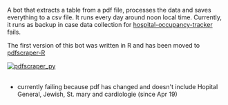 A bot that extracts a table from a pdf file, processes the data and saves everything to a csv file. It runs every day around noon local time. Currently, it runs as backup in case data collection for <a href = "https://github.com/jlomako/hospital-occupancy-tracker">hospital-occupancy-tracker</a>
fails.
<p>
The first version of this bot was written in R and has been moved to <a href = "https://github.com/jlomako/pdfscraper-R">pdfscraper-R</a>

<br>

[![pdfscraper_py](https://github.com/jlomako/pdfscraper/actions/workflows/pdfscraper_py.yml/badge.svg)](https://github.com/jlomako/pdfscraper/actions/workflows/pdfscraper_py.yml)
<br><br>
* currently failing because pdf has changed and doesn't include Hopital General, Jewish, St. mary and cardiologie (since Apr 19)

